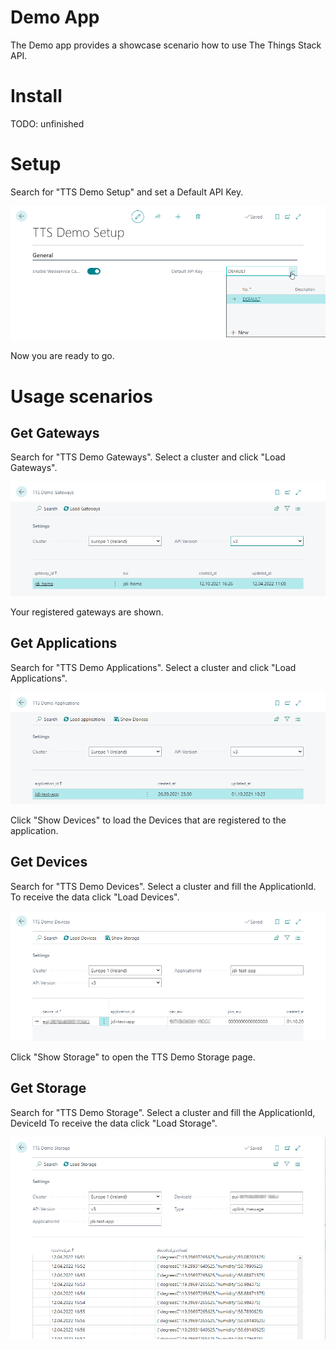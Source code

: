 # Demo App

The Demo app provides a showcase scenario how to use The Things Stack API. 

# Install

TODO: unfinished 

# Setup

Search for "TTS Demo Setup" and set a Default API Key.  

![TTSSetup](/Docs/assets/TTSSetup.png)

Now you are ready to go.


# Usage scenarios

## Get Gateways

Search for "TTS Demo Gateways". Select a cluster and click "Load Gateways".

![TTSGateways](/Docs/assets/TTS%20Demo%20Gateways.png)

Your registered gateways are shown.


## Get Applications

Search for "TTS Demo Applications". Select a cluster and click "Load Applications".

![TTSGateways](/Docs/assets/TTS%20Demo%20Applications.png)

Click "Show Devices" to load the Devices that are registered to the application.

## Get Devices

Search for "TTS Demo Devices". Select a cluster and fill the ApplicationId. To receive the data click "Load Devices".

![TTSDevices](/Docs/assets/TTS%20Demo%20Devices.png)

Click "Show Storage" to open the TTS Demo Storage page.

## Get Storage

Search for "TTS Demo Storage". Select a cluster and fill the ApplicationId, DeviceId To receive the data click "Load Storage".

![TTSStorage](/Docs/assets/TTS%20Demo%20Storage.png)


